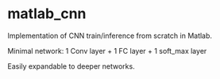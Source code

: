 # matlab_cnn
Implementation of CNN train/inference from scratch in Matlab.

Minimal network: 1 Conv layer + 1 FC layer + 1 soft_max layer

Easily expandable to deeper networks.


